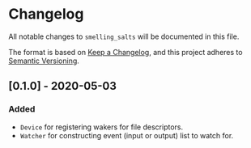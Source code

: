 # Changelog
All notable changes to `smelling_salts` will be documented in this file.

The format is based on [Keep a Changelog](https://keepachangelog.com/en/1.0.0/),
and this project adheres to [Semantic Versioning](https://jeronlau.tk/semver/).

## [0.1.0] - 2020-05-03
### Added
- `Device` for registering wakers for file descriptors.
- `Watcher` for constructing event (input or output) list to watch for.
